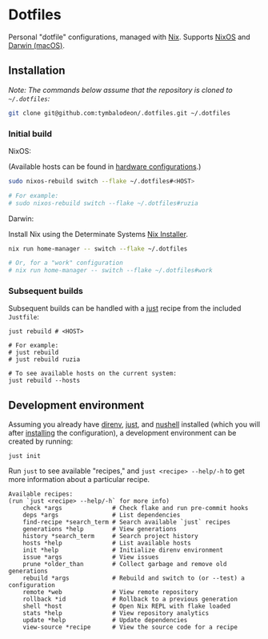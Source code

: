 # Dotfiles

Personal "dotfile" configurations, managed with [Nix](https://nix.dev/).
Supports [NixOS](https://nixos.org/manual/nixos/stable/) and
[Darwin (macOS)](https://www.apple.com/macos/).

## Installation

_Note: The commands below assume that the repository is cloned to `~/.dotfiles`:_

```sh
git clone git@github.com:tymbalodeon/.dotfiles.git ~/.dotfiles
```

### Initial build

NixOS:

(Available hosts can be found in
[hardware configurations](./nixos/hardware-configurations).)

```sh
sudo nixos-rebuild switch --flake ~/.dotfiles#<HOST>

# For example:
# sudo nixos-rebuild switch --flake ~/.dotfiles#ruzia
```

Darwin:

Install Nix using the Determinate Systems
[Nix Installer](https://github.com/DeterminateSystems/nix-installer).

```sh
nix run home-manager -- switch --flake ~/.dotfiles

# Or, for a "work" configuration
# nix run home-manager -- switch --flake ~/.dotfiles#work
```

### Subsequent builds

Subsequent builds can be handled with a [just](https://just.systems/man/en/)
recipe from the included `Justfile`:

```nushell
just rebuild # <HOST>

# For example:
# just rebuild
# just rebuild ruzia
```

```nushell
# To see available hosts on the current system:
just rebuild --hosts
```

## Development environment

Assuming you already have [direnv](https://direnv.net/),
[just](https://just.systems/man/en/), and [nushell](https://www.nushell.sh/)
installed (which you will after [installing](#installation) the configuration),
a development environment can be created by running:

```nushell
just init
```

Run `just` to see available "recipes," and `just <recipe> --help/-h` to get more
information about a particular recipe.

<!-- `just` start -->

```nushell
Available recipes:
(run `just <recipe> --help/-h` for more info)
    check *args              # Check flake and run pre-commit hooks
    deps *args               # List dependencies
    find-recipe *search_term # Search available `just` recipes
    generations *help        # View generations
    history *search_term     # Search project history
    hosts *help              # List available hosts
    init *help               # Initialize direnv environment
    issue *args              # View issues
    prune *older_than        # Collect garbage and remove old generations
    rebuild *args            # Rebuild and switch to (or --test) a configuration
    remote *web              # View remote repository
    rollback *id             # Rollback to a previous generation
    shell *host              # Open Nix REPL with flake loaded
    stats *help              # View repository analytics
    update *help             # Update dependencies
    view-source *recipe      # View the source code for a recipe
```

<!-- `just` end -->
